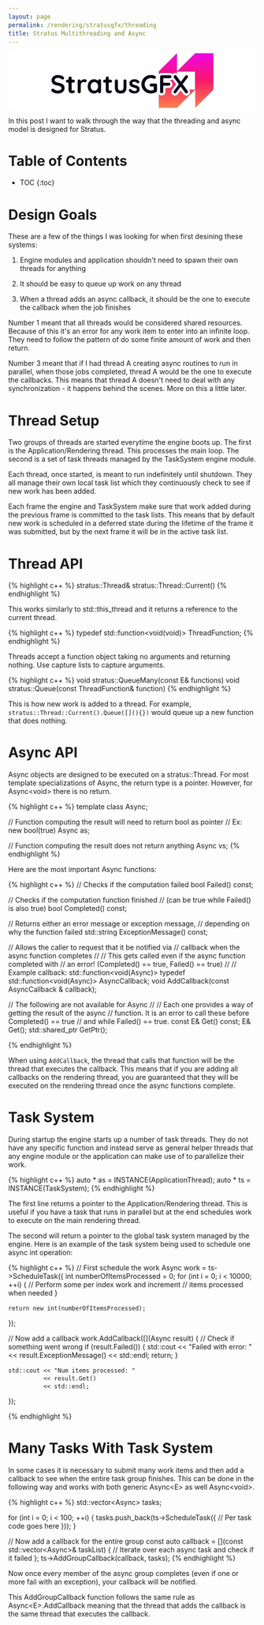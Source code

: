 ```yaml
---
layout: page
permalink: /rendering/stratusgfx/threading
title: Stratus Multithreading and Async
---
```


![logo](/assets/v0.10/StratusLogo_Banner.jpg)

In this post I want to walk through the way that the threading and async model is designed for Stratus.

# Table of Contents
* TOC
{:toc}

# Design Goals 

These are a few of the things I was looking for when first desining these systems:

1) Engine modules and application shouldn't need to spawn their own threads for anything

2) It should be easy to queue up work on any thread

3) When a thread adds an async callback, it should be the one to execute the callback when the job finishes

Number 1 meant that all threads would be considered shared resources. Because of this it's an error for any work item to enter into an infinite loop. They need to follow the pattern of do some finite amount of work and then return.

Number 3 meant that if I had thread A creating async routines to run in parallel, when those jobs completed, thread A would be the one to execute the callbacks. This means that thread A doesn't need to deal with any synchronization - it happens behind the scenes. More on this a little later.

# Thread Setup

Two groups of threads are started everytime the engine boots up. The first is the Application/Rendering thread. This processes the main loop. The second is a set of task threads managed by the TaskSystem engine module.

Each thread, once started, is meant to run indefinitely until shutdown. They all manage their own local task list which they continuously check to see if new work has been added.

Each frame the engine and TaskSystem make sure that work added during the previous frame is committed to the task lists. This means that by default new work is scheduled in a deferred state during the lifetime of the frame it was submitted, but by the next frame it will be in the active task list.

# Thread API

{% highlight c++ %}
stratus::Thread& stratus::Thread::Current()
{% endhighlight %}

This works similarly to std::this_thread and it returns a reference to the current thread.

{% highlight c++ %}
typedef std::function<void(void)> ThreadFunction;
{% endhighlight %}

Threads accept a function object taking no arguments and returning nothing. Use capture lists to capture arguments.

{% highlight c++ %}
void stratus::QueueMany(const E& functions)
void stratus::Queue(const ThreadFunction& function)
{% endhighlight %}

This is how new work is added to a thread. For example, `stratus::Thread::Current().Queue([](){})` would queue up a new function that does nothing.

# Async API

Async objects are designed to be executed on a stratus::Thread. For most template specializations of Async, the return type is a pointer. However, for Async\<void\> there is no return.

{% highlight c++ %}
template<typename E>
class Async;

// Function computing the result will need to return bool as pointer
// Ex: new bool(true)
Async<bool> as;

// Function computing the result does not return anything
Async<bool> vs;
{% endhighlight %}

Here are the most important Async functions:

{% highlight c++ %}
// Checks if the computation failed
bool Failed() const;

// Checks if the computation function finished
// (can be true while Failed() is also true)
bool Completed() const;

// Returns either an error message or exception message,
// depending on why the function failed
std::string ExceptionMessage() const;

// Allows the caller to request that it be notified via
// callback when the async function completes
//
// This gets called even if the async function completed with
// an error! (Completed() == true, Failed() == true)
//
// Example callback: std::function<void(Async<bool>)>
typedef std::function<void(Async<E>)> AsyncCallback;
void AddCallback(const AsyncCallback & callback);

// The following are not available for Async<void>
//
// Each one provides a way of getting the result of the async 
// function. It is an error to call these before Completed() == true
// and while Failed() == true.
const E& Get() const;
E& Get();
std::shared_ptr<E> GetPtr();

{% endhighlight %}

When using `AddCallback`, the thread that calls that function will be the thread that executes the callback. This means that if you are adding all callbacks on the rendering thread, you are guaranteed that they will be executed on the rendering thread once the async functions complete.

# Task System

During startup the engine starts up a number of task threads. They do not have any specific function and instead serve as general helper threads that any engine module or the application can make use of to parallelize their work.

{% highlight c++ %}
auto * as = INSTANCE(ApplicationThread);
auto * ts = INSTANCE(TaskSystem);
{% endhighlight %}

The first line returns a pointer to the Application/Rendering thread. This is useful if you have a task that runs in parallel but at the end schedules work to execute on the main rendering thread.

The second will return a pointer to the global task system managed by the engine. Here is an example of the task system being used to schedule one async int operation:

{% highlight c++ %}
// First schedule the work
Async<int> work = ts->ScheduleTask([](){
    int numberOfItemsProcessed = 0;
    for (int i = 0; i < 10000; ++i) {
        // Perform some per index work and increment
        // items processed when needed
    }

    return new int(numberOfItemsProcessed);
});

// Now add a callback
work.AddCallback([](Async<int> result) {
    // Check if something went wrong
    if (result.Failed()) {
        std::cout << "Failed with error: " 
                  << result.ExceptionMessage() 
                  << std::endl;
        return;
    }

    std::cout << "Num items processed: "
              << result.Get()
              << std::endl;
});

{% endhighlight %}

# Many Tasks With Task System

In some cases it is necessary to submit many work items and then add a callback to see when the entire task group finishes. This can be done in the following way and works with both generic Async\<E\> as well Async\<void\>.

{% highlight c++ %}
std::vector<Async<void>> tasks;

for (int i = 0; i < 100; ++i) {
    tasks.push_back(ts->ScheduleTask([](){
        // Per task code goes here
    }));
}

// Now add a callback for the entire group
const auto callback = [](const std::vector<Async<void>>& taskList) {
    // Iterate over each async task and check if it failed
};
ts->AddGroupCallback(callback, tasks);
{% endhighlight %}

Now once every member of the async group completes (even if one or more fail with an exception), your callback will be notified.

This AddGroupCallback function follows the same rule as Async\<E\>.AddCallback meaning that the thread that adds the callback is the same thread that executes the callback.